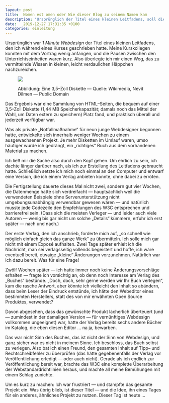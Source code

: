 ```yaml
---
layout: post
title:  Nomen est omen oder Wie dieser Blog zu seinem Namen kam
description: "Ursprünglich der Titel eines kleinen Leitfadens, soll die Grundidee mit neuen Inhalten als Website wiederbelebt werden."
date:   2019-12-27 17:31:35 +0100
categories: einleitung
---
```


Ursprünglich war _1 Minute Webdesign_ der Titel eines kleinen Leitfadens, den ich während eines Kurses geschrieben hatte. Meine Kurskollegen konnten mit dem Vortrag wenig anfangen, und die Pausen zwischen den Unterrichtseinheiten waren kurz. Also überlegte ich mir einen Weg, das zu vermittelnde Wissen in kleinen, leicht verdaulichen Häppchen nachzureichen.
<!--more-->
<figure>
<p><img src="{{site.baseurl}}/assets/images/diskette.png" /></p>
<figcaption>
<p>Abbildung: Eine 3,5–Zoll Diskette — Quelle: Wikimedia, Nevit Dilmen — Public Domain</p>
</figcaption>
</figure>

Das Ergebnis war eine Sammlung von HTML–Seiten, die bequem auf einer 3,5–Zoll Diskette (1,44 MB Speicherkapazität; damals noch das Mittel der Wahl, um Daten extern zu speichern) Platz fand, und praktisch überall und jederzeit verfügbar war.

Was als private „Notfallmaßnahme“ für neun junge Webdesigner begonnen hatte, entwickelte sich innerhalb weniger Wochen zu einem ausgewachsenen Projekt. Je mehr Disketten im Umlauf waren, umso häufiger wurde ich gedrängt, ein „richtiges“ Buch aus dem vorhandenen Material zu machen.

Ich ließ mir die Sache also durch den Kopf gehen. Um ehrlich zu sein, ich dachte länger darüber nach, als ich zur Erstellung des Leitfadens gebraucht hatte. Schließlich setzte ich mich noch einmal an den Computer und entwarf eine Version, die ich einem Verlag anbieten konnte, ohne dabei zu erröten.

Die Fertigstellung dauerte dieses Mal nicht zwei, sondern gut vier Wochen, die Datenmenge hatte sich verdreifacht — hauptsächlich weil die verwendeten Beispiele ohne Serverunterstützung nicht umgebungsunabhängig verwendbar gewesen wären — und natürlich musste jede Codezeile den Empfehlungen des W3C entsprechen und barrierefrei sein. (Dass sich die meisten Verleger — und leider auch viele Autoren — wenig bis gar nicht um solche „Details“ kümmern, erfuhr ich erst später — nach und nach.)

Der erste Verlag, den ich anschrieb, forderte mich auf, „so schnell wie möglich einfach gleich das ganze Werk“ zu übermitteln. Ich solle mich gar nicht mit einem Exposé aufhalten. Zwei Tage später erhielt ich die Nachricht, man sei verlagsseitig vollends begeistert und hoffe, ich wäre eventuell bereit, etwaige „kleine“ Änderungen vorzunehmen. Natürlich war ich dazu bereit. Was für eine Frage!

Zwölf Wochen später — ich hatte immer noch keine Änderungsvorschläge erhalten — fragte ich vorsichtig an, ob denn noch Interesse am Verlag des „Buches“ bestünde. „Doch, doch, sehr gerne werden wir Ihr Buch verlegen“, kam die rasche Antwort, aber könnte ich vielleicht den Inhalt so abändern, dass beim Leser der Eindruck entstünde, ich hätte den Webeditor eines bestimmten Herstellers, statt des von mir erwähnten Open Source Produktes, verwendet?

Davon abgesehen, dass das gewünschte Produkt lächerlich überteuert (und — zumindest in der damaligen Version — für vernünftiges Webdesign vollkommen ungeeignet) war, hatte der Verlag bereits sechs andere Bücher im Katalog, die eben diesen Editor … na ja, bewarben.

Das war nicht Sinn des Buches, das ist nicht der Sinn von Webdesign, und ganz sicher war es nicht in meinem Sinne. Ich beschloss, das Buch selbst zu verlegen. Also bat ich einen Freund, den gesamten Inhalt auf Tipp– und Rechtschreibfehler zu überprüfen (das hätte gegebenenfalls der Verlag vor Veröffentlichung erledigt — oder auch nicht). Gerade als ich endlich zur Veröffentlichung bereit war, brachte das W3C eine komplette Überarbeitung der Webstandardrichtlinien heraus, und machte all meine Bemühungen mit einem Schlag zunichte.

Um es kurz zu machen: Ich war frustriert — und stampfte das gesamte Projekt ein. Was übrig blieb, ist dieser Titel — und die Idee, ihn eines Tages für ein anderes, ähnliches Projekt zu nutzen. Dieser Tag ist heute …
